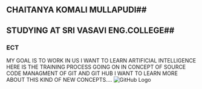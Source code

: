 ## CHAITANYA KOMALI MULLAPUDI##
## STUDYING AT SRI VASAVI ENG.COLLEGE##
### ECT ## 
MY GOAL IS TO WORK IN US
I WANT TO LEARN ARTIFICIAL INTELLIGENCE
HERE IS THE TRAINING PROCESS GOING ON IN CONCEPT OF SOURCE CODE MANAGMENT OF GIT AND GIT HUB
I WANT TO LEARN MORE ABOUT THIS KIND OF NEW CONCEPTS....
![GitHub Logo](https://i.ytimg.com/vi/YI48edU8QNw/maxresdefault.jpg)
